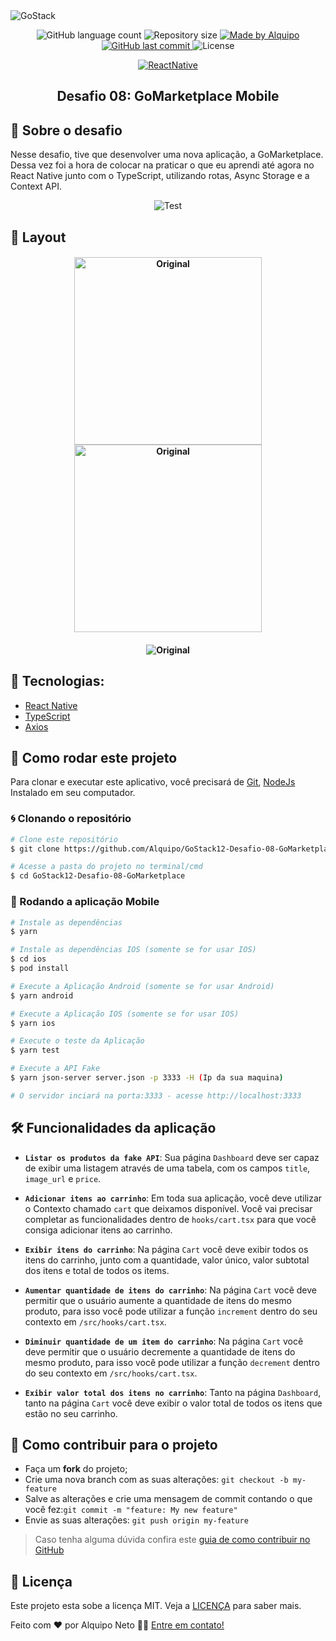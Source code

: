 <img alt="GoStack" src="https://storage.googleapis.com/golden-wind/bootcamp-gostack/header-desafios.png" />

<p align="center">

<img alt="GitHub language count" src="https://img.shields.io/github/languages/count/Alquipo/GoStack12-Desafio-08-GoMarketplace">

<img alt="Repository size" src="https://img.shields.io/github/repo-size/Alquipo/GoStack12-Desafio-08-GoMarketplace">

<a href="https://www.linkedin.com/in/alquiponeto/">
    <img alt="Made by Alquipo" src="https://img.shields.io/badge/made%20by-AlquipoNeto-blue">
</a>

<a href="https://github.com/Alquipo/GoStack12-Desafio-08-GoMarketplace/commits/master">
    <img alt="GitHub last commit" src="https://img.shields.io/github/last-commit/Alquipo/GoStack12-Desafio-08-GoMarketplace?color=blue">
</a>

<img alt="License" src="https://img.shields.io/badge/license-MIT-brightgreen?color=blue">
</p>

<p align="center">

<a href="https://reactnative.dev/">
    <img alt="ReactNative" src="https://img.shields.io/static/v1?color=blue&label=React&message=Native&?style=plastic&logo=React">
  </a>

</p>
<h2 align="center">
  Desafio 08: GoMarketplace Mobile
</h2>

## 🚀 Sobre o desafio

Nesse desafio, tive que desenvolver uma nova aplicação, a GoMarketplace. Dessa vez foi a hora de colocar na praticar o que eu aprendi até agora no React Native junto com o TypeScript, utilizando rotas, Async Storage e a Context API.

<p align="center">

  <img  alt="Test" title="Test" src=".github/test.png"  />
</p>

## 🎨 Layout


<h4 align="center" >
  <img width="300px" alt="Original" title="Original" src=".github/dashboard.jpg"/>

  <img width="300px" alt="Original" title="Original" src=".github/cart.jpg"/>
</h4>


<h4 align="center">
  <img alt="Original" title="Original" src=".github/app.gif"/>
</h4>


## 🔨 Tecnologias:

- [React Native][reactnative]
- [TypeScript][typescript]
- [Axios][axios]



## 🚀 Como rodar este projeto

Para clonar e executar este aplicativo, você precisará de [Git](https://git-scm.com), [NodeJs][nodejs] Instalado em seu computador.

### 🌀 Clonando o repositório

```bash
# Clone este repositório
$ git clone https://github.com/Alquipo/GoStack12-Desafio-08-GoMarketplace

# Acesse a pasta do projeto no terminal/cmd
$ cd GoStack12-Desafio-08-GoMarketplace
```

### 📱 Rodando a aplicação Mobile

```bash
# Instale as dependências
$ yarn

# Instale as dependências IOS (somente se for usar IOS)
$ cd ios
$ pod install

# Execute a Aplicação Android (somente se for usar Android)
$ yarn android

# Execute a Aplicação IOS (somente se for usar IOS)
$ yarn ios

# Execute o teste da Aplicação
$ yarn test

# Execute a API Fake
$ yarn json-server server.json -p 3333 -H (Ip da sua maquina)

# O servidor inciará na porta:3333 - acesse http://localhost:3333
```

## 🛠 Funcionalidades da aplicação


- **`Listar os produtos da fake API`**: Sua página `Dashboard` deve ser capaz de exibir uma listagem através de uma tabela, com os campos `title`, `image_url` e `price`.

- **`Adicionar itens ao carrinho`**: Em toda sua aplicação, você deve utilizar o Contexto chamado `cart` que deixamos disponível. Você vai precisar completar as funcionalidades dentro de `hooks/cart.tsx` para que você consiga adicionar itens ao carrinho.

- **`Exibir itens do carrinho`**: Na página `Cart` você deve exibir todos os itens do carrinho, junto com a quantidade, valor único, valor subtotal dos itens e total de todos os items.

- **`Aumentar quantidade de itens do carrinho`**: Na página `Cart` você deve permitir que o usuário aumente a quantidade de itens do mesmo produto, para isso você pode utilizar a função `increment` dentro do seu contexto em `/src/hooks/cart.tsx`.

- **`Diminuir quantidade de um item do carrinho`**: Na página `Cart` você deve permitir que o usuário decremente a quantidade de itens do mesmo produto, para isso você pode utilizar a função `decrement` dentro do seu contexto em `/src/hooks/cart.tsx`.

- **`Exibir valor total dos itens no carrinho`**: Tanto na página `Dashboard`, tanto na página `Cart` você deve exibir o valor total de todos os itens que estão no seu carrinho.



## 🤔 Como contribuir para o projeto

- Faça um **fork** do projeto;
- Crie uma nova branch com as suas alterações: `git checkout -b my-feature`
- Salve as alterações e crie uma mensagem de commit contando o que você fez:`git commit -m "feature: My new feature"`
- Envie as suas alterações: `git push origin my-feature`

> Caso tenha alguma dúvida confira este [guia de como contribuir no GitHub](https://github.com/firstcontributions/first-contributions)

## 📝 Licença

Este projeto esta sobe a licença MIT. Veja a [LICENÇA][license] para saber mais.

Feito com ❤️ por Alquipo Neto 👋🏽 [Entre em contato!](https://www.linkedin.com/in/alquiponeto/)

[nodejs]: https://nodejs.org/
[reactnative]: https://reactnative.dev/
[express]: https://expressjs.com/
[uuidv4]: https://www.npmjs.com/package/uuidv4
[nodemon]: https://www.npmjs.com/package/nodemon
[rs]: https://rocketseat.com.br
[license]: https://opensource.org/licenses/MIT
[Postgres]: https://www.postgresql.org/
[Multer]: https://www.npmjs.com/package/multer
[reactjs]: https://reactjs.org/
[axios]: https://www.npmjs.com/package/axios
[babel]: https://babeljs.io/
[webpack]: https://webpack.js.org/
[rs]: https://rocketseat.com.br
[license]: https://opensource.org/licenses/MIT
[typescript]: https://www.typescriptlang.org/
